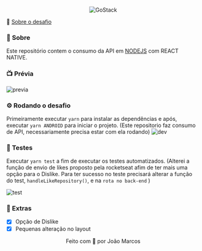 <br/>
<p align="center">
  <img src="https://i.ibb.co/zFDDm5s/Go-Stack-Logo.png" alt="GoStack"/>
</p>

🚀 [Sobre o desafio](https://github.com/brunodesde1987/desafio-conceitos-react-native)

### 📃 Sobre

Este repositório contem o consumo da API em [NODEJS](https://github.com/wilsonpacheco) com REACT NATIVE.

### 📺 Prévia
![previa](https://i.ibb.co/7CqHcpF/celular.jpg)

### ⚙️ Rodando o desafio
Primeiramente executar `yarn` para instalar as dependências e após, executar `yarn ANDROID` para iniciar o projeto. (Este repositorio faz consumo de API, necessariamente precisa estar com ela rodando)
![dev](https://i.ibb.co/rmL57LJ/run.jpg)

### 🧪 Testes
Executar `yarn test` a fim de executar os testes automatizados.
(Alterei a função de envio de likes proposto pela rocketseat afim de ter mais uma opção para o Dislike. Para ter sucesso no teste precisará alterar a função do test, `handleLikeRepository()`, e na `rota no back-end` )

![test](https://i.ibb.co/brgdcYG/teste.jpg)

### 🍆 Extras

- [x] Opção de Dislike
- [x] Pequenas alteração no layout

<p align="center">
Feito com 💛 por João Marcos
</p>
